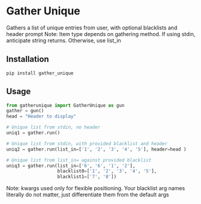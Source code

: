 # Gather Unique

Gathers a list of unique entries from user, with optional blacklists and header prompt
Note: Item type depends on gathering method. If using stdin, anticipate string returns.
Otherwise, use list_in

##  Installation

```
pip install gather_unique
```

##  Usage

```python
from gatherunique import GatherUnique as gun
gather = gun()
head = "Header to display"

# Unique list from stdin, no header
uniq1 = gather.run()

# Unique list from stdin, with provided blacklist and header
uniq2 = gather.run(list_in=['1', '2', '3', '4', '5'], header=head )

# Unique list from list_in= against provided blacklist
uniq3 = gather.run(list_in=['6', '6', '1', '2'], 
                   blacklist0=['1', '2', '3', '4', '5'], 
                   blacklist1=['7', '8'])
```

Note: kwargs used only for flexible positioning. Your blacklist arg names literally do not matter, 
just differentiate them from the default args
